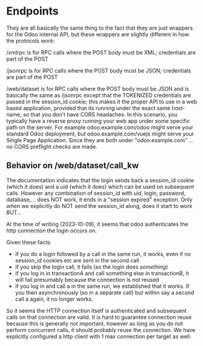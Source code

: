 # Endpoints

They are all basically the same thing to the fact that they are just wrappers for the Odoo internal API, but these wrappers are slightly different in how the protocols work:

/xmlrpc is for RPC calls where the POST body must be XML; credentials are part of the POST

/jsonrpc is for RPC calls where the POST body must be JSON; credentials are part of the POST

/web/dataset is for RPC calls where the POST body must be JSON and is basically the same as /jsonrpc except that the TOKENIZED credentials are passed in the session_id cookie; this makes it the proper API to use in a web based application, provided that its running under the exact same host-name, so that you don't have CORS headaches. In this scenario, you typically have a reverse proxy running your web app under some specific path on the server. For example odoo.example.com/odoo might serve your standard Odoo deployment, but odoo.example.com/vuejs might serve your Single Page Application. Since they are both under "odoo.example.com" ... no CORS preflight checks are made.

## Behavior on /web/dataset/call_kw


The documentation indicates that the login sends back a session_id cookie (which it does) and a uid (which it does) which can be used on subsequent calls.
However any combination of session_id with uid, login, password, database,... does NOT work, it ends in a "session expired" exception.
Only when we explicitly do NOT send the session_id along, does it start to work BUT...

At the time of writing (2023-10-09), it seems that odoo authenticates the http connection the login occurs on.

Given these facts:

- if you do a login followed by a call in the same run, it works, even if no session_id cookies etc are sent in the second call
- if you skip the login call, it fails (so the login does _something_)
- if you log in in transactionA and call something else in transactionB, it will fail presumably because the connection is not reused
- if you log in and call a in the same run, we established that it works. If you then asynchronously (so in a separate call) but within say a second call a again, it no longer works.

So it seems the HTTP connection itself is authenticated and subsequent calls on that connection are valid.
It is hard to guarantee connection reuse because this is generally not important, however as long as you do not perform concurrent calls, it should probably reuse the connection.
We have explicitly configured a http client with 1 max connection per target as well.


